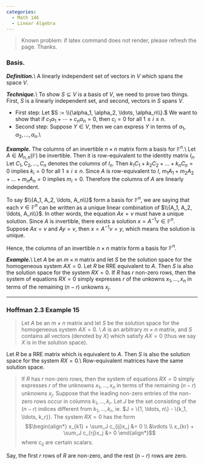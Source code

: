 ```yaml
---
categories: 
  - Math 146
  - Linear Algebra
---
```


> Known problem: if latex command does not render, please refresh the page. Thanks.

### Basis.
***Definition.***\\
A linearly independent set of vectors in $V$ which spans the space $V$.

***Technique.***\\
To show $S \subseteq V$ is a basis of $V$, we need to prove two things. First, $S$ is a linearly independent set, and second, vectors in $S$ spans $V$.
- First step: Let $S := \\{\alpha_1, \alpha_2, \ldots, \alpha_n\\}.$ We want to show that if $c_1\alpha_1 + \cdots + c_n\alpha_n = 0$, then $c_i = 0$ for all $1 \leq i \leq n$. 
- Second step: Suppose $Y \in V$, then we can express $Y$ in terms of $\alpha_1, \alpha_2, \ldots, \alpha_n$.\\

***Example.***
The columns of an invertible $n\times n$ matrix form a basis for $\mathbb{F}^n$.\\
Let $A\in M_{n,n}(\mathbb{F})$ be invertible. Then it is row-equivalent to the identity matrix $I_n$. Let $C_1, C_2, \ldots, C_n$ denotes the columns of $I_n$. Then $k_1C_1 + k_2C_2 + \ldots + k_nC_n = 0$ implies $k_i = 0$ for all $1 \leq i \leq n$. Since $A$ is row-equivalent to $I$, $m_1A_1 + m_2A_2 + \ldots + m_nA_n = 0$ implies $m_i = 0$. Therefore the columns of $A$ are linearly independent.

To say $\\{A_1, A_2, \ldots, A_n\\}$ form a basis for $\mathbb{F}^n$, we are saying that each $v \in \mathbb{F}^n$ can be written as a unique linear combination of $\\{A_1, A_2, \ldots, A_n\\}$. In other words, the equation $Ax = v$ must have a unique solution. Since $A$ is invertible, there exists a solution $x = A^{-1}v \in \mathbb{F}^n$. Suppose $Ax = v$ and $Ay = v$, then $x = A^{-1}v = y$, which means the solution is unique. 


Hence, the columns of an invertible $n \times n$ matrix form a basis for $\mathbb{F}^n$.

***Example.***\\
Let $A$ be an $m \times n$ matrix and let $S$ be the solution space for the homogeneous system $AX = 0$. Let $R$ be RRE equivalent to $A$. Then $S$ is also the solution space for the system $RX = 0$. If $R$ has $r$ non-zero rows, then the system of equations $RX = 0$ simply expresses $r$ of the unkowns $x_1, \dots, x_n$ in terms of the remaining $(n-r)$ unkowns $x_j$. 

------

### Hoffman 2.3 Example 15
> Let $A$ be an $m \times n$ matrix and let $S$ be the solution space for the homogeneous system $AX = 0$. \\
$A$ is an arbitrary $m \times n$ matrix, and $S$ contains all vectors (denoted by $X$) which satisfy $AX = 0$ (thus we say $X$ is in the solution space).

Let $R$ be a RRE matrix which is equivalent to $A$. Then $S$ is also the solution space for the system $RX = 0$.\\
Row-equivalent matrices have the same solution space.

> If $R$ has $r$ non-zero rows, then the system of equations $RX = 0$ simply expresses $r$ of the unknowns $x_1, \ldots, x_n$ in terms of the remaining $(n-r)$ unknowns $x_j$. Suppose that the leading non-zero entries of the non-zero rows occur in columns $k_1, \ldots, k_r$. Let $J$ be the set consisting of the $(n-r)$ indices different from $k_1, \ldots, k_r$, ie. $J = \\{1, \ldots, n\\} - \\{k_1, \ldots, k_r}}. The system $RX = 0$ has the form
$$\begin{align*} x_{k1} + \sum_J c_{ij}x_j &= 0 \\ &\vdots \\ x_{kr} + \sum_J c_{rj}x_j &= 0 \end{align*}$$
where $c_{ij}$ are certain scalars. 

Say, the first $r$ rows of $R$ are non-zero, and the rest $(n-r)$ rows are zero. 
